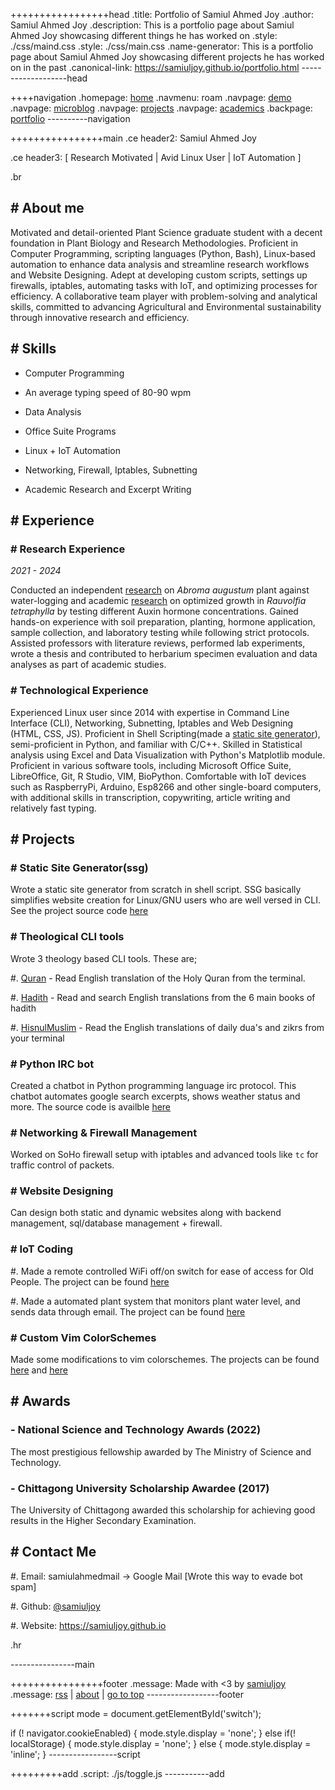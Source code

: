 +++++++++++++++++head
.title: Portfolio of Samiul Ahmed Joy
.author: Samiul Ahmed Joy
.description: This is a portfolio page about Samiul Ahmed Joy showcasing different things he has worked on
.style: ./css/maind.css
.style: ./css/main.css
.name-generator: This is a portfolio page about Samiul Ahmed Joy showcasing different projects he has worked on in the past
.canonical-link: https://samiuljoy.github.io/portfolio.html
-------------------head

++++navigation
.homepage: [home](./index.html)
.navmenu: roam
.navpage: [demo](./demo/base.html)
.navpage: [microblog](./microblog/base.html)
.navpage: [projects](./projects/base.html)
.navpage: [academics](./academics/base.html)
.backpage: [portfolio](./portfolio.html)
----------navigation

++++++++++++++++main
.ce header2: Samiul Ahmed Joy

.ce header3: [ Research Motivated | Avid Linux User | IoT Automation ]

.br

## # About me

Motivated and detail-oriented Plant Science graduate student with a decent foundation in Plant Biology and Research Methodologies. Proficient in Computer Programming, scripting languages (Python, Bash), Linux-based automation to enhance data analysis and streamline research workflows and Website Designing. Adept at developing custom scripts, settings up firewalls, iptables, automating tasks with IoT, and optimizing processes for efficiency. A collaborative team player with problem-solving and analytical skills, committed to advancing Agricultural and Environmental sustainability through innovative research and efficiency.

## # Skills

* Computer Programming

* An average typing speed of 80-90 wpm

* Data Analysis

* Office Suite Programs

* Linux + IoT Automation

* Networking, Firewall, Iptables, Subnetting

* Academic Research and Excerpt Writing

## # Experience

### # Research Experience

 *2021 - 2024*

Conducted an independent [research](academics/abromaaugustum.html) on *Abroma augustum* plant against water-logging and academic [research](academics/thesis.html) on optimized growth in *Rauvolfia tetraphylla* by testing different Auxin hormone concentrations. Gained hands-on experience with soil preparation, planting, hormone application, sample collection, and laboratory testing while following strict protocols. Assisted professors with literature reviews, performed lab experiments, wrote a thesis and contributed to herbarium specimen evaluation and data analyses as part of academic studies.

### # Technological Experience

Experienced Linux user since 2014 with expertise in Command Line Interface (CLI), Networking, Subnetting, Iptables and Web Designing (HTML, CSS, JS). Proficient in Shell Scripting(made a [static site generator](https://samiuljoy.github.io/demo/base.html)), semi-proficient in Python, and familiar with C/C++. Skilled in Statistical analysis using Excel and Data Visualization with Python's Matplotlib module. Proficient in various software tools, including Microsoft Office Suite, LibreOffice, Git, R Studio, VIM, BioPython. Comfortable with IoT devices such as RaspberryPi, Arduino, Esp8266 and other single-board computers, with additional skills in transcription, copywriting, article writing and relatively fast typing.

## # Projects

### # Static Site Generator(ssg)

Wrote a static site generator from scratch in shell script. SSG basically simplifies website creation for Linux/GNU users who are well versed in CLI. See the project source code [here](https://github.com/samiuljoy/ssg)

### # Theological CLI tools

Wrote 3 theology based CLI tools. These are;

#. [Quran](https://github.com/samiuljoy/quran) - Read English translation of the Holy Quran from the terminal. 

#. [Hadith](https://github.com/samiulahmedjoy/hadith) - Read and search English translations from the 6 main books of hadith

#. [HisnulMuslim](https://github.com/samiulahmedjoy/hisnulmuslim) - Read the English translations of daily dua's and zikrs from your terminal

### # Python IRC bot

Created a chatbot in Python programming language irc protocol. This chatbot automates google search excerpts, shows weather status and more. The source code is availble [here](https://github.com/samiuljoy/pyircbot)

### # Networking & Firewall Management

Worked on SoHo firewall setup with iptables and advanced tools like `tc` for traffic control of packets.

### # Website Designing

Can design both static and dynamic websites along with backend management, sql/database management + firewall.

### # IoT Coding

#. Made a remote controlled WiFi off/on switch for ease of access for Old People. The project can be found [here](https://github.com/samiulahmedjoy/irremote)

#. Made a automated plant system that monitors plant water level, and sends data through email. The project can be found [here](https://github.com/samiulahmedjoy/plantmanagement)

### # Custom Vim ColorSchemes

Made some modifications to vim colorschemes. The projects can be found [here](https://github.com/samiuljoy/vim-dark-colorschemes) and [here](https://github.com/samiuljoy/customized-miramare)

## # Awards

### - National Science and Technology Awards (2022)

The most prestigious fellowship awarded by The Ministry of Science and Technology.

### - Chittagong University Scholarship Awardee (2017)

The University of Chittagong awarded this scholarship for achieving good results in the Higher Secondary Examination.

## # Contact Me

#. Email: samiulahmedmail -> Google Mail [Wrote this way to evade bot spam]

#. Github: [@samiuljoy](https://github.com/samiulahmedjoy)

#. Website: https://samiuljoy.github.io

.hr

----------------main

++++++++++++++++footer
.message: Made with <3 by [samiuljoy](https://github.com/samiuljoy)
.message: [rss](/rss.xml) | [about](/about.html) | [go to top](#)
------------------footer

+++++++script
mode = document.getElementById('switch');

if (! navigator.cookieEnabled) {
	mode.style.display = 'none';
}
else if(! localStorage) {
	mode.style.display = 'none';
}
else {
	mode.style.display = 'inline';
}
-----------------script

+++++++++add
.script: ./js/toggle.js
-----------add

